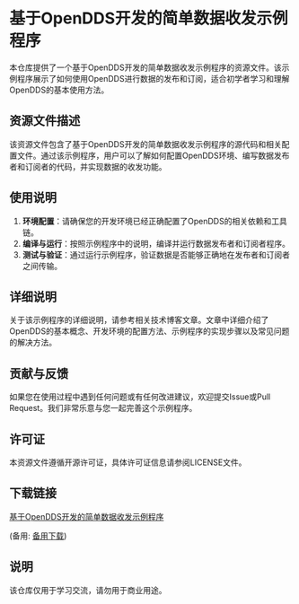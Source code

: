 # 基于OpenDDS开发的简单数据收发示例程序

本仓库提供了一个基于OpenDDS开发的简单数据收发示例程序的资源文件。该示例程序展示了如何使用OpenDDS进行数据的发布和订阅，适合初学者学习和理解OpenDDS的基本使用方法。

## 资源文件描述

该资源文件包含了基于OpenDDS开发的简单数据收发示例程序的源代码和相关配置文件。通过该示例程序，用户可以了解如何配置OpenDDS环境、编写数据发布者和订阅者的代码，并实现数据的收发功能。

## 使用说明

1. **环境配置**：请确保您的开发环境已经正确配置了OpenDDS的相关依赖和工具链。
2. **编译与运行**：按照示例程序中的说明，编译并运行数据发布者和订阅者程序。
3. **测试与验证**：通过运行示例程序，验证数据是否能够正确地在发布者和订阅者之间传输。

## 详细说明

关于该示例程序的详细说明，请参考相关技术博客文章。文章中详细介绍了OpenDDS的基本概念、开发环境的配置方法、示例程序的实现步骤以及常见问题的解决方法。

## 贡献与反馈

如果您在使用过程中遇到任何问题或有任何改进建议，欢迎提交Issue或Pull Request。我们非常乐意与您一起完善这个示例程序。

## 许可证

本资源文件遵循开源许可证，具体许可证信息请参阅LICENSE文件。

## 下载链接
[基于OpenDDS开发的简单数据收发示例程序](https://pan.quark.cn/s/8597da09d02d) 

(备用: [备用下载](https://pan.baidu.com/s/1z5BMLnrIhhvqjZpcn4LPkA?pwd=1234))

## 说明

该仓库仅用于学习交流，请勿用于商业用途。
